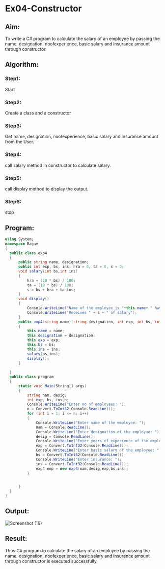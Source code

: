 # Ex04-Constructor
## Aim:
 To write a C# program to calculate the salary of an employee by passing the name, designation, noofexperience, basic salary and insurance amount through constructor.
 
 ## Algorithm:
 ### Step1:
 Start
### Step2:
Create a class and a constructor
### Step3:
Get name, designation, noofexperience, basic salary and insurance amount from the User.
### Step4:
call salary method in constructor to calculate salary.
### Step5:
call display method to display the output.
### Step6:
stop
 
 ## Program:
  ```c#
 using System;
namespace Ragav
{
    public class exp4
    {
        public string name, designation;
        public int exp, bs, ins, hra = 0, ta = 0, s = 0;
        void salary(int bs,int ins)
        {
            hra = (20 * bs) / 100;
            ta = (10 * bs) / 100;
            s = bs + hra + ta-ins;
        }
        void display()
        {
            Console.WriteLine("Name of the employee is "+this.name+ " having "+this.exp+ " of experience, working as "+this.designation);
            Console.WriteLine("Receives " + s + " of salary");
        }
        public exp4(string name, string designation, int exp, int bs, int ins)
        {
            this.name = name;
            this.designation = designation;
            this.exp = exp;
            this.bs = bs;
            this.ins = ins;
            salary(bs,ins);
            display();
        }
            
    }
    public class program
    {   
        static void Main(String[] args)
        {
            string nam, desig;
            int exp, bs, ins,n;
            Console.WriteLine("Enter no of employees: ");
            n = Convert.ToInt32(Console.ReadLine());
            for (int i = 1; i <= n; i++)
            {
                Console.WriteLine("Enter name of the employee: ");
                nam = Console.ReadLine();
                Console.WriteLine("Enter designation of the employee: ");
                desig = Console.ReadLine();
                Console.WriteLine("Enter years of experience of the employee: ");
                exp = Convert.ToInt32(Console.ReadLine());
                Console.WriteLine("Enter basic salary of the employee: ");
                bs = Convert.ToInt32(Console.ReadLine());
                Console.WriteLine("Enter insurance: ");
                ins = Convert.ToInt32(Console.ReadLine());
                exp4 emp = new exp4(nam,desig,exp,bs,ins);
            }

            
        }
    }
}
 ```
 
 ## Output:

![Screenshot (16)](https://user-images.githubusercontent.com/75237886/166908643-29ebaa5b-23fa-4577-ac7c-04fe5e423c30.png)

 ## Result:
 Thus C# program to calculate the salary of an employee by passing the name, designation, noofexperience, basic salary and insurance amount through constructor is executed successfully.
